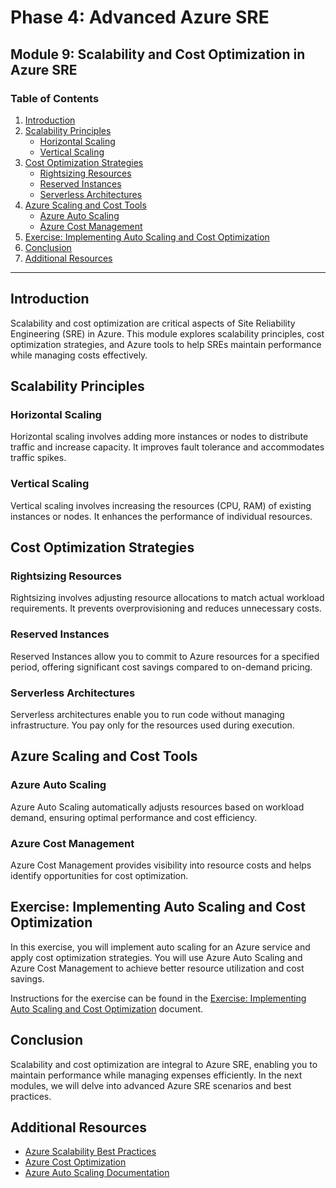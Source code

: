 # Phase 4: Advanced Azure SRE

## Module 9: Scalability and Cost Optimization in Azure SRE

### Table of Contents

1. [Introduction](#introduction)
2. [Scalability Principles](#scalability-principles)
   - [Horizontal Scaling](#horizontal-scaling)
   - [Vertical Scaling](#vertical-scaling)
3. [Cost Optimization Strategies](#cost-optimization-strategies)
   - [Rightsizing Resources](#rightsizing-resources)
   - [Reserved Instances](#reserved-instances)
   - [Serverless Architectures](#serverless-architectures)
4. [Azure Scaling and Cost Tools](#azure-scaling-and-cost-tools)
   - [Azure Auto Scaling](#azure-auto-scaling)
   - [Azure Cost Management](#azure-cost-management)
5. [Exercise: Implementing Auto Scaling and Cost Optimization](#exercise-implementing-auto-scaling-and-cost-optimization)
6. [Conclusion](#conclusion)
7. [Additional Resources](#additional-resources)

---

## Introduction

Scalability and cost optimization are critical aspects of Site Reliability Engineering (SRE) in Azure. This module explores scalability principles, cost optimization strategies, and Azure tools to help SREs maintain performance while managing costs effectively.

## Scalability Principles

### Horizontal Scaling

Horizontal scaling involves adding more instances or nodes to distribute traffic and increase capacity. It improves fault tolerance and accommodates traffic spikes.

### Vertical Scaling

Vertical scaling involves increasing the resources (CPU, RAM) of existing instances or nodes. It enhances the performance of individual resources.

## Cost Optimization Strategies

### Rightsizing Resources

Rightsizing involves adjusting resource allocations to match actual workload requirements. It prevents overprovisioning and reduces unnecessary costs.

### Reserved Instances

Reserved Instances allow you to commit to Azure resources for a specified period, offering significant cost savings compared to on-demand pricing.

### Serverless Architectures

Serverless architectures enable you to run code without managing infrastructure. You pay only for the resources used during execution.

## Azure Scaling and Cost Tools

### Azure Auto Scaling

Azure Auto Scaling automatically adjusts resources based on workload demand, ensuring optimal performance and cost efficiency.

### Azure Cost Management

Azure Cost Management provides visibility into resource costs and helps identify opportunities for cost optimization.

## Exercise: Implementing Auto Scaling and Cost Optimization

In this exercise, you will implement auto scaling for an Azure service and apply cost optimization strategies. You will use Azure Auto Scaling and Azure Cost Management to achieve better resource utilization and cost savings.

Instructions for the exercise can be found in the [Exercise: Implementing Auto Scaling and Cost Optimization](./exercise-scaling-cost.md) document.

## Conclusion

Scalability and cost optimization are integral to Azure SRE, enabling you to maintain performance while managing expenses efficiently. In the next modules, we will delve into advanced Azure SRE scenarios and best practices.

## Additional Resources

- [Azure Scalability Best Practices](https://docs.microsoft.com/en-us/azure/architecture/best-practices/)
- [Azure Cost Optimization](https://azure.microsoft.com/en-us/resources/cost-optimization-best-practices/)
- [Azure Auto Scaling Documentation](https://docs.microsoft.com/en-us/azure/azure-monitor/autoscale/autoscale-introduction)
